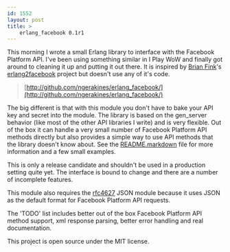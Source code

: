 ```yaml
---
id: 1552
layout: post
title: >
    erlang_facebook 0.1r1
---
```


This morning I wrote a small Erlang library to interface with the Facebook Platform API. I've been using something similar in I Play WoW and finally got around to cleaning it up and putting it out there. It is inspired by [Brian Fink](http://beerriot.com/bryan.html)'s [erlang2facebook](http://code.google.com/p/erlang2facebook/) project but doesn't use any of it's code.

> [http://github.com/ngerakines/erlang_facebook/](http://github.com/ngerakines/erlang_facebook/)

The big different is that with this module you don't have to bake your API key and secret into the module. The library is based on the gen\_server behavior (like most of the other API libraries I write) and is very flexible. Out of the box it can handle a very small number of Facebook Platform API methods directly but also provides a simple way to use API methods that the library doesn't know about. See the [README.markdown](http://github.com/ngerakines/erlang_facebook/tree/master/README.markdown) file for more information and a few small examples.

This is only a release candidate and shouldn't be used in a production setting quite yet. The interface is bound to change and there are a number of incomplete features.

This module also requires the [rfc4627](http://hg.opensource.lshift.net/erlang-rfc4627/) JSON module because it uses JSON as the default format for Facebook Platform API requests.

The 'TODO' list includes better out of the box Facebook Platform API method support, xml response parsing, better error handling and real documentation.

This project is open source under the MIT license. 
